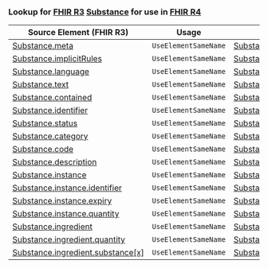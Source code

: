 ### Lookup for [FHIR R3](https://hl7.org/fhir/STU3/) [Substance](https://hl7.org/fhir/STU3/Substance.html) for use in [FHIR R4](https://hl7.org/fhir/R4/)

| Source Element (FHIR R3) | Usage | Target |
| -------------- | ----- | ------ |
| [Substance.meta](https://hl7.org/fhir/STU3/Substance.html#resource) | `UseElementSameName` | [Substance.meta](https://hl7.org/fhir/R4/Substance.html#resource) |
| [Substance.implicitRules](https://hl7.org/fhir/STU3/Substance.html#resource) | `UseElementSameName` | [Substance.implicitRules](https://hl7.org/fhir/R4/Substance.html#resource) |
| [Substance.language](https://hl7.org/fhir/STU3/Substance.html#resource) | `UseElementSameName` | [Substance.language](https://hl7.org/fhir/R4/Substance.html#resource) |
| [Substance.text](https://hl7.org/fhir/STU3/Substance.html#resource) | `UseElementSameName` | [Substance.text](https://hl7.org/fhir/R4/Substance.html#resource) |
| [Substance.contained](https://hl7.org/fhir/STU3/Substance.html#resource) | `UseElementSameName` | [Substance.contained](https://hl7.org/fhir/R4/Substance.html#resource) |
| [Substance.identifier](https://hl7.org/fhir/STU3/Substance.html#resource) | `UseElementSameName` | [Substance.identifier](https://hl7.org/fhir/R4/Substance.html#resource) |
| [Substance.status](https://hl7.org/fhir/STU3/Substance.html#resource) | `UseElementSameName` | [Substance.status](https://hl7.org/fhir/R4/Substance.html#resource) |
| [Substance.category](https://hl7.org/fhir/STU3/Substance.html#resource) | `UseElementSameName` | [Substance.category](https://hl7.org/fhir/R4/Substance.html#resource) |
| [Substance.code](https://hl7.org/fhir/STU3/Substance.html#resource) | `UseElementSameName` | [Substance.code](https://hl7.org/fhir/R4/Substance.html#resource) |
| [Substance.description](https://hl7.org/fhir/STU3/Substance.html#resource) | `UseElementSameName` | [Substance.description](https://hl7.org/fhir/R4/Substance.html#resource) |
| [Substance.instance](https://hl7.org/fhir/STU3/Substance.html#resource) | `UseElementSameName` | [Substance.instance](https://hl7.org/fhir/R4/Substance.html#resource) |
| [Substance.instance.identifier](https://hl7.org/fhir/STU3/Substance.html#resource) | `UseElementSameName` | [Substance.instance.identifier](https://hl7.org/fhir/R4/Substance.html#resource) |
| [Substance.instance.expiry](https://hl7.org/fhir/STU3/Substance.html#resource) | `UseElementSameName` | [Substance.instance.expiry](https://hl7.org/fhir/R4/Substance.html#resource) |
| [Substance.instance.quantity](https://hl7.org/fhir/STU3/Substance.html#resource) | `UseElementSameName` | [Substance.instance.quantity](https://hl7.org/fhir/R4/Substance.html#resource) |
| [Substance.ingredient](https://hl7.org/fhir/STU3/Substance.html#resource) | `UseElementSameName` | [Substance.ingredient](https://hl7.org/fhir/R4/Substance.html#resource) |
| [Substance.ingredient.quantity](https://hl7.org/fhir/STU3/Substance.html#resource) | `UseElementSameName` | [Substance.ingredient.quantity](https://hl7.org/fhir/R4/Substance.html#resource) |
| [Substance.ingredient.substance[x]](https://hl7.org/fhir/STU3/Substance.html#resource) | `UseElementSameName` | [Substance.ingredient.substance[x]](https://hl7.org/fhir/R4/Substance.html#resource) |

